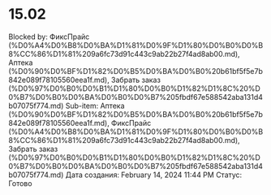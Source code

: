 # 15.02

Blocked by: ФиксПрайс (%D0%A4%D0%B8%D0%BA%D1%81%D0%9F%D1%80%D0%B0%D0%B8%CC%86%D1%81%209a6fc73d91c443c9ab22b27f4ad8ab00.md), Аптека (%D0%90%D0%BF%D1%82%D0%B5%D0%BA%D0%B0%20b61bf5f5e7b842e089f78105560eea1f.md), Забрать заказ (%D0%97%D0%B0%D0%B1%D1%80%D0%B0%D1%82%D1%8C%20%D0%B7%D0%B0%D0%BA%D0%B0%D0%B7%205fbdf67e588542aba131d4b07075f774.md)
Sub-item: Аптека (%D0%90%D0%BF%D1%82%D0%B5%D0%BA%D0%B0%20b61bf5f5e7b842e089f78105560eea1f.md), ФиксПрайс (%D0%A4%D0%B8%D0%BA%D1%81%D0%9F%D1%80%D0%B0%D0%B8%CC%86%D1%81%209a6fc73d91c443c9ab22b27f4ad8ab00.md), Забрать заказ (%D0%97%D0%B0%D0%B1%D1%80%D0%B0%D1%82%D1%8C%20%D0%B7%D0%B0%D0%BA%D0%B0%D0%B7%205fbdf67e588542aba131d4b07075f774.md)
Дата создания: February 14, 2024 11:44 PM
Статус: Готово